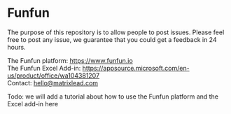 # Funfun
The purpose of this repository is to allow people to post issues. 
Please feel free to post any issue, we guarantee that you could get a feedback in 24 hours.


The Funfun platform: https://www.funfun.io<br>
The Funfun Excel Add-in: https://appsource.microsoft.com/en-us/product/office/wa104381207<br>
Contact: hello@matrixlead.com

Todo: we will add a tutorial about how to use the Funfun platform and the Excel add-in here
